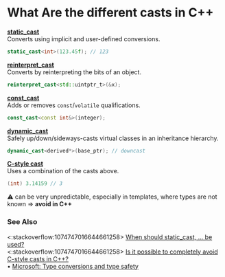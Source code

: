 # What Are the different casts in C++

**[static_cast](https://en.cppreference.com/w/cpp/language/static_cast)**<br>
Converts using implicit and user-defined conversions.
```cpp
static_cast<int>(123.45f); // 123
```
**[reinterpret_cast](https://en.cppreference.com/w/cpp/language/reinterpret_cast)**<br>
Converts by reinterpreting the bits of an object.
```cpp
reinterpret_cast<std::uintptr_t>(&x);
```
**[const_cast](https://en.cppreference.com/w/cpp/language/const_cast)**<br>
Adds or removes `const`/`volatile` qualifications.
```c++
const_cast<const int&>(integer);
```
**[dynamic_cast](https://en.cppreference.com/w/cpp/language/dynamic_cast)**<br>
Safely up/down/sideways-casts virtual classes in an inheritance hierarchy.
```c++
dynamic_cast<derived*>(base_ptr); // downcast
```
**[C-style cast](https://en.cppreference.com/w/cpp/language/explicit_cast#Explanation)**<br>
Uses a combination of the casts above.
```c++
(int) 3.14159 // 3
```
:warning: can be very unpredictable, especially in templates,
where types are not known ⇒ **avoid in C++**

### See Also
<:stackoverflow:1074747016644661258>
[When should static_cast, ... be used?](https://stackoverflow.com/a/332086/5740428)<br>
<:stackoverflow:1074747016644661258>
[Is it possible to completely avoid C-style casts in C++?](https://stackoverflow.com/a/4219366/5740428)<br>
• [Microsoft: Type conversions and type safety](https://docs.microsoft.com/en-us/cpp/cpp/type-conversions-and-type-safety-modern-cpp)
